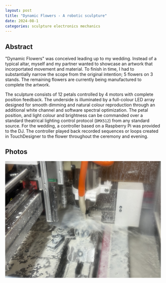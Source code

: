 ```yaml
---
layout: post
title: "Dynamic Flowers - A robotic sculpture"
date: 2024-08-1
categories: sculpture electronics mechanics
---
```


## Abstract

"Dynamic Flowers" was conceived leading up to my wedding. Instead of a typical altar, myself and my partner wanted to showcase an artwork that incorportated movement and material. To finish in time, I had to substantially narrow the scope from the original intention; 5 flowers on 3 stands. The remaining flowers are currently being manufactured to complete the artwork.

The sculpture consists of 12 petals controlled by 4 motors with complete position feedback. The underside is illuminated by a full-colour LED array designed for smooth dimming and natural colour reproduction through an additional white channel and software spectral optimization. The petal position, and light colour and brightness can be commanded over a standard theatrical lighting control protocol (`DMX512`) from any standard source. For the wedding, a controller based on a Raspberry Pi was provided to the DJ. The controller played back recorded sequences or loops created in TouchDesigner to the flower throughout the ceremony and evening.

## Photos

![Progress - CNC Machining](/images/dynamic_flowers/dynamic_flowers-progress-machining-1.jpg)
